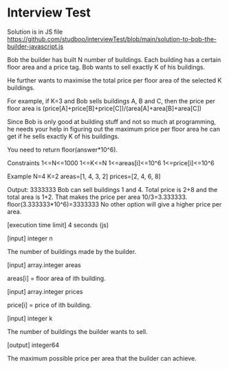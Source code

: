 # Interview Test
Solution is in JS file 
https://github.com/studboo/interviewTest/blob/main/solution-to-bob-the-builder-javascript.js  

Bob the builder has built N number of buildings. Each building has a certain floor area and a price tag.
Bob wants to sell exactly K of his buildings.

He further wants to maximise the total price per floor area of the selected K buildings.

For example, if K=3 and Bob sells buildings A, B and C, then the price per floor area is (price[A]+price[B]+price[C])/(area[A]+area[B]+area[C])

Since Bob is only good at building stuff and not so much at programming, he needs your help in figuring out the maximum price per floor area he can get if he sells exactly K of his buildings.

You need to return floor(answer*10^6).

Constraints
1<=N<=1000
1<=K<=N
1<=areas[i]<=10^6
1<=price[i]<=10^6

Example
N=4
K=2
areas=[1, 4, 3, 2]
prices=[2, 4, 6, 8]

Output: 3333333
Bob can sell buildings 1 and 4. Total price is 2+8 and the total area is 1+2. That makes the price per area 10/3=3.333333.
floor(3.333333*10^6)=3333333
No other option will give a higher price per area.

[execution time limit] 4 seconds (js)

[input] integer n

The number of buildings made by the builder.

[input] array.integer areas

areas[i] = floor area of ith building.

[input] array.integer prices

price[i] = price of ith building.

[input] integer k

The number of buildings the builder wants to sell.

[output] integer64

The maximum possible price per area that the builder can achieve.

